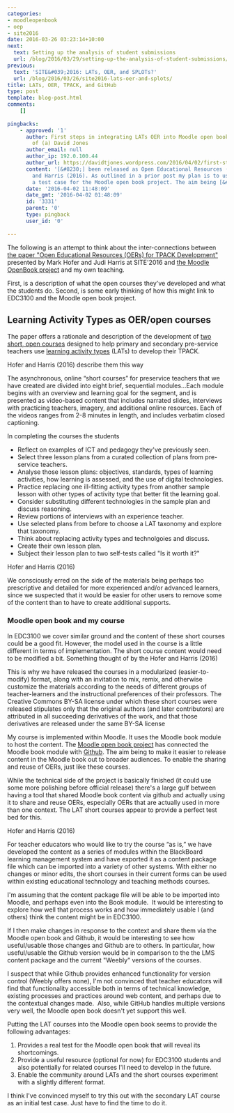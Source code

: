 ```yaml
---
categories:
- moodleopenbook
- oep
- site2016
date: 2016-03-26 03:23:14+10:00
next:
  text: Setting up the analysis of student submissions
  url: /blog/2016/03/29/setting-up-the-analysis-of-student-submissions/
previous:
  text: 'SITE&#039;2016: LATs, OER, and SPLOTs?'
  url: /blog/2016/03/26/site2016-lats-oer-and-splots/
title: LATs, OER, TPACK, and GitHub
type: post
template: blog-post.html
comments:
    []
    
pingbacks:
    - approved: '1'
      author: First steps in integrating LATs OER into Moodle open book &#8211; The Weblog
        of (a) David Jones
      author_email: null
      author_ip: 192.0.100.44
      author_url: https://davidtjones.wordpress.com/2016/04/02/first-steps-in-integrating-lats-oer-into-moodle-open-book/
      content: '[&#8230;] been released as Open Educational Resources (OERs) by Hofer
        and Harris (2016). As outlined in a prior post my plan is to use these OERs as
        a test case for the Moodle open book project. The aim being [&#8230;]'
      date: '2016-04-02 11:48:09'
      date_gmt: '2016-04-02 01:48:09'
      id: '3331'
      parent: '0'
      type: pingback
      user_id: '0'
    
---
```

The following is an attempt to think about the inter-connections between [the paper "Open Educational Resources (OERs) for TPACK Development"](https://www.academicexperts.org/conf/site/2016/papers/49080/) presented by Mark Hofer and Judi Harris at SITE'2016 and [the Moodle OpenBook project](/blog/the-moodle-open-book-module-project/) and my own teaching.

First, is a description of what the open courses they've developed and what the students do. Second, is some early thinking of how this might link to EDC3100 and the Moodle open book project.

## Learning Activity Types as OER/open courses

The paper offers a rationale and description of the development of [two short, open courses](http://activitytypes.wm.edu/shortcourse/) designed to help primary and secondary pre-service teachers use [learning activity types](http://activitytypes.wm.edu/) (LATs) to develop their TPACK.

Hofer and Harris (2016) describe them this way

The asynchronous, online “short courses” for preservice teachers that we have created are divided into eight brief, sequential modules...Each module begins with an overview and learning goal for the segment, and is presented as video-based content that includes narrated slides, interviews with practicing teachers, imagery, and additional online resources. Each of the videos ranges from 2-8 minutes in length, and includes verbatim closed captioning.

In completing the courses the students

- Reflect on examples of ICT and pedagogy they've previously seen.
- Select three lesson plans from a curated collection of plans from pre-service teachers.
- Analyse those lesson plans: objectives, standards, types of learning activities, how learning is assessed, and the use of digital technologies.
- Practice replacing one ill-fitting activity types from another sample lesson with other types of activity type that better fit the learning goal.
- Consider substituting different technologies in the sample plan and discuss reasoning.
- Review portions of interviews with an experience teacher.
- Use selected plans from before to choose a LAT taxonomy and explore that taxonomy.
- Think about replacing activity types and technolgoies and discuss.
- Create their own lesson plan.
- Subject their lesson plan to two self-tests called "Is it worth it?"

Hofer and Harris (2016)

We consciously erred on the side of the materials being perhaps too prescriptive and detailed for more experienced and/or advanced learners, since we suspected that it would be easier for other users to remove some of the content than to have to create additional supports.

### Moodle open book and my course

In EDC3100 we cover similar ground and the content of these short courses could be a good fit. However, the model used in the course is a little different in terms of implementation. The short course content would need to be modified a bit. Something thought of by the Hofer and Harris (2016)

This is why we have released the courses in a modularized (easier-to-modify) format, along with an invitation to mix, remix, and otherwise customize the materials according to the needs of different groups of teacher-learners and the instructional preferences of their professors. The Creative Commons BY-SA license under which these short courses were released stipulates only that the original authors (and later contributors) are attributed in all succeeding derivatives of the work, and that those derivatives are released under the same BY-SA license

My course is implemented within Moodle. It uses the Moodle book module to host the content. The [Moodle open book project](/blog/the-moodle-open-book-module-project/) has connected the Moodle book module with [Github](https://github.com/). The aim being to make it easier to release content in the Moodle book out to broader audiences. To enable the sharing and reuse of OERs, just like these courses.

While the technical side of the project is basically finished (it could use some more polishing before official release) there's a large gulf between having a tool that shared Moodle book content via github and actually using it to share and reuse OERs, especially OERs that are actually used in more than one context. The LAT short courses appear to provide a perfect test bed for this.

Hofer and Harris (2016)

For teacher educators who would like to try the course “as is,” we have developed the content as a series of modules within the BlackBoard learning management system and have exported it as a content package file which can be imported into a variety of other systems. With either no changes or minor edits, the short courses in their current forms can be used within existing educational technology and teaching methods courses.

I'm assuming that the content package file will be able to be imported into Moodle, and perhaps even into the Book module.  It would be interesting to explore how well that process works and how immediately usable I (and others) think the content might be in EDC3100.

If I then make changes in response to the context and share them via the Moodle open book and Github, it would be interesting to see how useful/usable those changes and Github are to others. In particular, how useful/usable the Github version would be in comparison to the the LMS content package and the current "Weebly" versions of the courses.

I suspect that while Github provides enhanced functionality for version control (Weebly offers none), I'm not convinced that teacher educators will find that functionality accessible both in terms of technical knowledge, existing processes and practices around web content, and perhaps due to the contextual changes made.  Also, while GitHub handles multiple versions very well, the Moodle open book doesn't yet support this well.

Putting the LAT courses into the Moodle open book seems to provide the following advantages:

1. Provides a real test for the Moodle open book that will reveal its shortcomings.
2. Provide a useful resource (optional for now) for EDC3100 students and also potentially for related courses I'll need to develop in the future.
3. Enable the community around LATs and the short courses experiment with a slightly different format.

I think I've convinced myself to try this out with the secondary LAT course as an initial test case. Just have to find the time to do it.